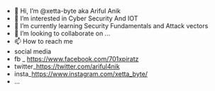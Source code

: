 - 👋 Hi, I’m @xetta-byte aka Ariful Anik
- 👀 I’m interested in Cyber Security And IOT
- 🌱 I’m currently learning Security Fundamentals and Attack vectors
- 💞️ I’m looking to collaborate on ...
- 📫 How to reach me 
- social media 
- fb _ https://www.facebook.com/701xpiratz
- twitter_https://twitter.com/ariful4nik
- insta_https://www.instagram.com/xetta_byte/
- ...

<!---
xetta-byte/xetta-byte is a ✨ special ✨ repository because its `README.md` (this file) appears on your GitHub profile.
You can click the Preview link to take a look at your changes.
--->
